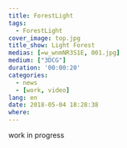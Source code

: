 ```yaml
---
title: ForestLight
tags:
  - ForestLight
cover_image: top.jpg
title_show: Light Forest
medias: [=w_wnmNR3S1E, 001.jpg]
medium: ["3DCG"]
duration: '00:00:20'
categories:
  - news
  - [work, video]
lang: en
date: 2018-05-04 18:28:38
where:
---
```

work in progress
<!--
# Tag Plugins
## Image
{% img [class names] /path/to/image [width] [height] "title text 'alt text'" %}

## Link
{% link text url [external] [title] %}

## YouTube
{% youtube video_id %}

## Vimeo
{% vimeo video_id [width] [height] %}

<!-- more -->
